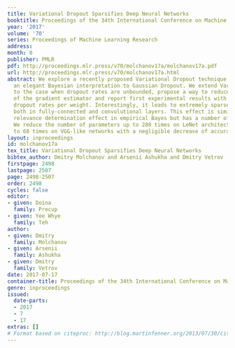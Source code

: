 ```yaml
---
title: Variational Dropout Sparsifies Deep Neural Networks
booktitle: Proceedings of the 34th International Conference on Machine Learning
year: '2017'
volume: '70'
series: Proceedings of Machine Learning Research
address: 
month: 0
publisher: PMLR
pdf: http://proceedings.mlr.press/v70/molchanov17a/molchanov17a.pdf
url: http://proceedings.mlr.press/v70/molchanov17a.html
abstract: We explore a recently proposed Variational Dropout technique that provided
  an elegant Bayesian interpretation to Gaussian Dropout. We extend Variational Dropout
  to the case when dropout rates are unbounded, propose a way to reduce the variance
  of the gradient estimator and report first experimental results with individual
  dropout rates per weight. Interestingly, it leads to extremely sparse solutions
  both in fully-connected and convolutional layers. This effect is similar to automatic
  relevance determination effect in empirical Bayes but has a number of advantages.
  We reduce the number of parameters up to 280 times on LeNet architectures and up
  to 68 times on VGG-like networks with a negligible decrease of accuracy.
layout: inproceedings
id: molchanov17a
tex_title: Variational Dropout Sparsifies Deep Neural Networks
bibtex_author: Dmitry Molchanov and Arsenii Ashukha and Dmitry Vetrov
firstpage: 2498
lastpage: 2507
page: 2498-2507
order: 2498
cycles: false
editor:
- given: Doina
  family: Precup
- given: Yee Whye
  family: Teh
author:
- given: Dmitry
  family: Molchanov
- given: Arsenii
  family: Ashukha
- given: Dmitry
  family: Vetrov
date: 2017-07-17
container-title: Proceedings of the 34th International Conference on Machine Learning
genre: inproceedings
issued:
  date-parts:
  - 2017
  - 7
  - 17
extras: []
# Format based on citeproc: http://blog.martinfenner.org/2013/07/30/citeproc-yaml-for-bibliographies/
---
```

